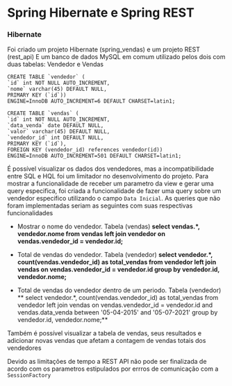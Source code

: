 <h1> Spring Hibernate e Spring REST </h1>

### Hibernate

Foi criado um projeto Hibernate (spring_vendas) e um projeto REST (rest_api)
E um banco de dados MySQL em comum utilizado pelos dois com duas tabelas: Vendedor e Vendas

```
CREATE TABLE `vendedor` (
`id` int NOT NULL AUTO_INCREMENT,
`nome` varchar(45) DEFAULT NULL,
PRIMARY KEY (`id`))
ENGINE=InnoDB AUTO_INCREMENT=6 DEFAULT CHARSET=latin1;
```

```
CREATE TABLE `vendas` (
`id` int NOT NULL AUTO_INCREMENT,
`data_venda` date DEFAULT NULL,
`valor` varchar(45) DEFAULT NULL,
`vendedor_id` int DEFAULT NULL,
PRIMARY KEY (`id`),
FOREIGN KEY (vendedor_id) references vendedor(id))
ENGINE=InnoDB AUTO_INCREMENT=501 DEFAULT CHARSET=latin1;
```

É possível visualizar os dados dos vendedores, mas a incompatibilidade entre SQL e HQL foi um limitador no desenvolvimento do projeto.
Para mostrar a funcionalidade de receber um parametro da view e gerar uma query especifica, foi criada a funcionalidade de fazer uma query
sobre um vendedor especifico utilizando o campo `Data Inicial`. As queries que não foram implementadas seriam as seguintes com suas respectivas funcionalidades

- Mostrar o nome do vendedor. Tabela (vendas) 
**select vendas.*, vendedor.nome from vendas left join vendedor on vendas.vendedor_id = vendedor.id;**

- Total de vendas do vendedor. Tabela (vendedor) 
**select vendedor.*, count(vendas.vendedor_id) as total_vendas from vendedor left join vendas on vendas.vendedor_id = vendedor.id 
group by vendedor.id, vendedor.nome;**

- Total de vendas do vendedor dentro de um periodo. Tabela (vendedor)
** select vendedor.*, count(vendas.vendedor_id) as total_vendas from vendedor
left join vendas on vendas.vendedor_id = vendedor.id and vendas.data_venda between '05-04-2015' and '05-07-2021'
group by vendedor.id, vendedor.nome;**

Também é possível visualizar a tabela de vendas, seus resultados e adicionar novas vendas que afetam a contagem de vendas totais dos vendedores

Devido as limitações de tempo a REST API não pode ser finalizada de acordo com os parametros
estipulados por errros de comunicação com a `SessionFactory`

